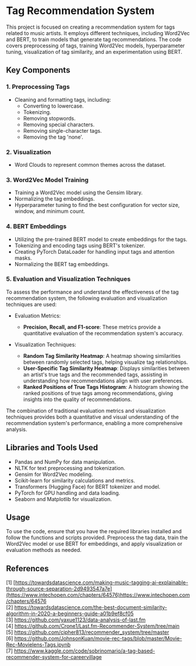 # Tag Recommendation System

This project is focused on creating a recommendation system for tags related to music artists. It employs different techniques, including Word2Vec and BERT, to train models that generate tag recommendations. The code covers preprocessing of tags, training Word2Vec models, hyperparameter tuning, visualization of tag similarity, and an experimentation using BERT.

## Key Components

### 1. **Preprocessing Tags**
   - Cleaning and formatting tags, including:
     - Converting to lowercase.
     - Tokenizing.
     - Removing stopwords.
     - Removing special characters.
     - Removing single-character tags.
     - Removing the tag 'none'.
       
### 2. **Visualization**
   - Word Clouds to represent common themes across the dataset.

### 3. **Word2Vec Model Training**
   - Training a Word2Vec model using the Gensim library.
   - Normalizing the tag embeddings.
   - Hyperparameter tuning to find the best configuration for vector size, window, and minimum count.

### 4. **BERT Embeddings**
   - Utilizing the pre-trained BERT model to create embeddings for the tags.
   - Tokenizing and encoding tags using BERT's tokenizer.
   - Creating PyTorch DataLoader for handling input tags and attention masks.
   - Normalizing the BERT tag embeddings.

### 5. **Evaluation and Visualization Techniques**
To assess the performance and understand the effectiveness of the tag recommendation system, the following evaluation and visualization techniques are used:

-  Evaluation Metrics:
    - **Precision, Recall, and F1-score**: These metrics provide a quantitative evaluation of the recommendation system's accuracy.

- Visualization Techniques:
    - **Random Tag Similarity Heatmap**: A heatmap showing similarities between randomly selected tags, helping visualize tag relationships. 
    - **User-Specific Tag Similarity Heatmap**: Displays similarities between an artist's true tags and the recommended tags, assisting in understanding how recommendations align with user preferences. 
    - **Ranked Positions of True Tags Histogram**: A histogram showing the ranked positions of true tags among recommendations, giving insights into the quality of recommendations. 

The combination of traditional evaluation metrics and visualization techniques provides both a quantitative and visual understanding of the recommendation system's performance, enabling a more comprehensive analysis.

## Libraries and Tools Used
   - Pandas and NumPy for data manipulation.
   - NLTK for text preprocessing and tokenization.
   - Gensim for Word2Vec modeling.
   - Scikit-learn for similarity calculations and metrics.
   - Transformers (Hugging Face) for BERT tokenizer and model.
   - PyTorch for GPU handling and data loading.
   - Seaborn and Matplotlib for visualization.

## Usage
To use the code, ensure that you have the required libraries installed and follow the functions and scripts provided. Preprocess the tag data, train the Word2Vec model or use BERT for embeddings, and apply visualization or evaluation methods as needed.

## References
[1] [https://towardsdatascience.com/making-music-tagging-ai-explainable-through-source-separation-2d9493547a7e](https://www.intechopen.com/chapters/64576)https://www.intechopen.com/chapters/64576  
[2] https://towardsdatascience.com/the-best-document-similarity-algorithm-in-2020-a-beginners-guide-a01b9ef8cf05  
[3] https://github.com/yaxue1123/data-analysis-of-last.fm  
[4] https://github.com/Crone1/Last.fm-Recommender-System/tree/main  
[5] https://github.com/cipher813/recommender_system/tree/master  
[6] https://github.com/JohnsonKuan/movie-rec-tags/blob/master/Movie-Rec-Movielens-Tags.ipynb  
[7] https://www.kaggle.com/code/sobrinomario/a-tag-based-recommender-system-for-careervillage  
